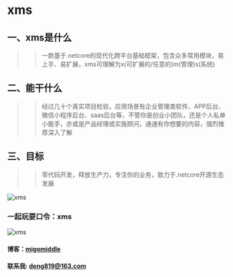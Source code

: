 # xms
## 一、xms是什么
>>一款基于.netcore的现代化跨平台基础框架，包含众多常用模块，易上手、易扩展，xms可理解为x(可扩展的/任意的)m(管理)s(系统)

## 二、能干什么
>>经过几十个真实项目检验，应用场景有企业管理类软件、APP后台、微信小程序后台、saas后台等，不管你是创业小团队，还是个人私单小能手，亦或是产品经理或实施顾问，通通有你想要的内容，强烈推荐深入了解

## 三、目标
>>零代码开发，释放生产力，专注你的业务，致力于.netcore开源生态发展

![xms](https://img2018.cnblogs.com/common/297639/201911/297639-20191107150744775-614786712.png "xms脑图")  

### 一起玩耍口令：xms
![xms](https://img2018.cnblogs.com/common/297639/201911/297639-20191107145432285-310031871.png "xms官方交流群")

#### 博客：[migomiddle](https://www.cnblogs.com/migomiddle)
#### 联系我: deng819@163.com
